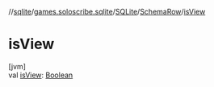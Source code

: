 //[sqlite](../../../../index.md)/[games.soloscribe.sqlite](../../index.md)/[SQLite](../index.md)/[SchemaRow](index.md)/[isView](is-view.md)

# isView

[jvm]\
val [isView](is-view.md): [Boolean](https://kotlinlang.org/api/latest/jvm/stdlib/kotlin-stdlib/kotlin/-boolean/index.html)
